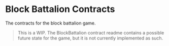 # Block Battalion Contracts

The contracts for the block battalion game.

> This is a WIP. The BlockBattalion contract readme contains a possible future state for the game, but it is not currently implemented as such.